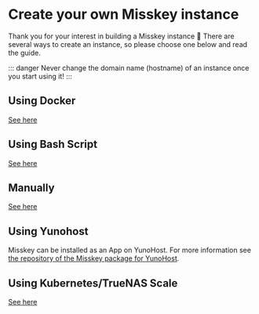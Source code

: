 # Create your own Misskey instance
Thank you for your interest in building a Misskey instance 🚀
There are several ways to create an instance, so please choose one below and read the guide.

::: danger
Never change the domain name (hostname) of an instance once you start using it!
:::

## Using Docker
[See here](./install/docker.html)

## Using Bash Script
[See here](./install/bash.html)

## Manually
[See here](./install/manual.html)

## Using Yunohost
Misskey can be installed as an App on YunoHost. For more information see [the repository of the Misskey package for YunoHost](https://github.com/YunoHost-Apps/misskey_ynh).

## Using Kubernetes/TrueNAS Scale
[See here](./install/kubernetes.html)
